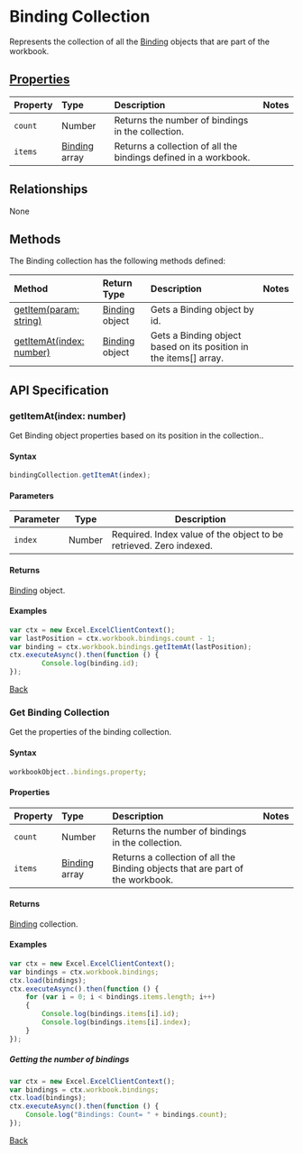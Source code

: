 # Binding Collection
Represents the collection of all the [Binding](binding.md) objects that are part of the workbook. 

## [Properties](#get-binding-collection)

| Property         | Type    |Description|Notes |
|:-----------------|:--------|:----------|:-----|
|`count`| Number   | Returns the number of bindings in the collection.| |
|`items`| [Binding](binding.md) array | Returns a collection of all the bindings defined in a workbook.| |

## Relationships
None

## Methods

The Binding collection has the following methods defined:

| Method     | Return Type    |Description|Notes  |
|:-----------------|:--------|:----------|:------|
|[getItem(param: string)](#getitemparam-string)| [Binding](binding.md) object      |Gets a Binding object by id.||
|[getItemAt(index: number)](#getitematindex-number)| [Binding](binding.md) object     |Gets a Binding object based on its position in the items[] array.||


## API Specification 

### getItemAt(index: number)

Get Binding object properties based on its position in the collection.. 

#### Syntax
```js
bindingCollection.getItemAt(index);
```

#### Parameters

Parameter       | Type  | Description
--------------- | ------ | ------------
 `index`| Number | Required. Index value of the object to be retrieved. Zero indexed.

#### Returns

[Binding](binding.md) object.

#### Examples
```js
var ctx = new Excel.ExcelClientContext();
var lastPosition = ctx.workbook.bindings.count - 1;
var binding = ctx.workbook.bindings.getItemAt(lastPosition);
ctx.executeAsync().then(function () {
		Console.log(binding.id);
});
```
[Back](#methods)


### Get Binding Collection

Get the properties of the binding collection. 

#### Syntax
```js
workbookObject..bindings.property;
```

#### Properties

| Property         | Type    |Description|Notes |
|:-----------------|:--------|:----------|:-----|
|`count`| Number   | Returns the number of bindings in the collection.| |
|`items`| [Binding](binding.md) array | Returns a collection of all the Binding objects that are part of the workbook.| |

#### Returns

[Binding](binding.md) collection. 

#### Examples

```js
var ctx = new Excel.ExcelClientContext();
var bindings = ctx.workbook.bindings;
ctx.load(bindings);
ctx.executeAsync().then(function () {
	for (var i = 0; i < bindings.items.length; i++)
	{
		Console.log(bindings.items[i].id);
		Console.log(bindings.items[i].index);
	}
});
```

##### Getting the number of bindings

```js
var ctx = new Excel.ExcelClientContext();
var bindings = ctx.workbook.bindings;
ctx.load(bindings);
ctx.executeAsync().then(function () {
	Console.log("Bindings: Count= " + bindings.count);
});

```
[Back](#properties)